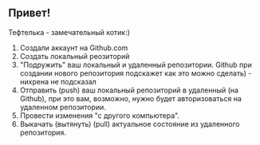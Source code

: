 ## Привет!

Тефтелька - замечательный котик:)



1. Создали аккаунт на Github.com
2. Создать локальный реозиторий
3. "Подружить" ваш локальный и удаленный репозитории. Github при создании нового репозитория подскажет как это можно сделать) - нихрена не подсказал
4. Отправить (push) ваш локальный репозиторий в удаленный (на Github), при это вам, возможно, нужно будет авторизоваться на удаленном репозитории.
5. Провести изменения "с другого компьютера".
6. Выкачать (вытянуть) (pull) актуальное состояние из удаленного репозитория.